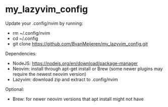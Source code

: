 # my_lazyvim_config

Update your .config/nvim by running:
- rm ~/.config/nvim
- cd ~/.config
- git clone https://github.com/BvanMeijeren/my_lazyvim_config.git


Dependencies:
- NodeJS: https://nodejs.org/en/download/package-manager
- Neovim: install through apt-get install or Brew (some newer plugins may require the newest neovim version)
- Lazyvim: download zip and extract to .config/nvim

Optional:
- Brew: for newer neovim versions that apt install might not have
